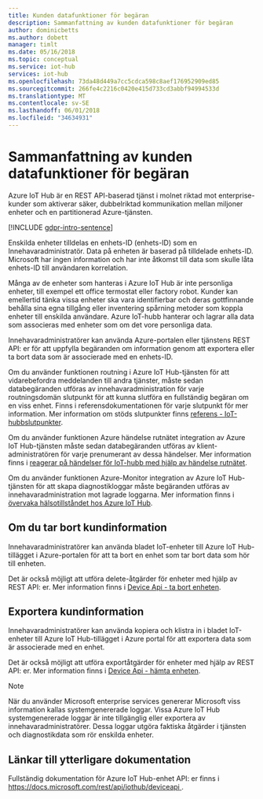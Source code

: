 ```yaml
---
title: Kunden datafunktioner för begäran
description: Sammanfattning av kunden datafunktioner för begäran
author: dominicbetts
ms.author: dobett
manager: timlt
ms.date: 05/16/2018
ms.topic: conceptual
ms.service: iot-hub
services: iot-hub
ms.openlocfilehash: 73da48d449a7cc5cdca598c8aef176952909ed85
ms.sourcegitcommit: 266fe4c2216c0420e415d733cd3abbf94994533d
ms.translationtype: MT
ms.contentlocale: sv-SE
ms.lasthandoff: 06/01/2018
ms.locfileid: "34634931"
---
```

# <a name="summary-of-customer-data-request-features"></a>Sammanfattning av kunden datafunktioner för begäran

Azure IoT Hub är en REST API-baserad tjänst i molnet riktad mot enterprise-kunder som aktiverar säker, dubbelriktad kommunikation mellan miljoner enheter och en partitionerad Azure-tjänsten.

[!INCLUDE [gdpr-intro-sentence](../../includes/gdpr-intro-sentence.md)]

Enskilda enheter tilldelas en enhets-ID (enhets-ID) som en Innehavaradministratör. Data på enheten är baserad på tilldelade enhets-ID. Microsoft har ingen information och har inte åtkomst till data som skulle låta enhets-ID till användaren korrelation.

Många av de enheter som hanteras i Azure IoT Hub är inte personliga enheter, till exempel ett office termostat eller factory robot. Kunder kan emellertid tänka vissa enheter ska vara identifierbar och deras gottfinnande behålla sina egna tillgång eller inventering spårning metoder som koppla enheter till enskilda användare. Azure IoT-hubb hanterar och lagrar alla data som associeras med enheter som om det vore personliga data.

Innehavaradministratörer kan använda Azure-portalen eller tjänstens REST API: er för att uppfylla begäranden om information genom att exportera eller ta bort data som är associerade med en enhets-ID.

Om du använder funktionen routning i Azure IoT Hub-tjänsten för att vidarebefordra meddelanden till andra tjänster, måste sedan databegäranden utföras av innehavaradministration för varje routningsdomän slutpunkt för att kunna slutföra en fullständig begäran om en viss enhet. Finns i referensdokumentationen för varje slutpunkt för mer information. Mer information om stöds slutpunkter finns [referens - IoT-hubbslutpunkter](iot-hub-devguide-endpoints.md).

Om du använder funktionen Azure händelse rutnätet integration av Azure IoT Hub-tjänsten måste sedan databegäranden utföras av klient-administratören för varje prenumerant av dessa händelser. Mer information finns i [reagerar på händelser för IoT-hubb med hjälp av händelse rutnätet](iot-hub-event-grid.md).

Om du använder funktionen Azure-Monitor integration av Azure IoT Hub-tjänsten för att skapa diagnostikloggar måste begäranden utföras av innehavaradministration mot lagrade loggarna. Mer information finns i [övervaka hälsotillståndet hos Azure IoT Hub](iot-hub-monitor-resource-health.md).

## <a name="deleting-customer-data"></a>Om du tar bort kundinformation

Innehavaradministratörer kan använda bladet IoT-enheter till Azure IoT Hub-tillägget i Azure-portalen för att ta bort en enhet som tar bort data som hör till enheten.

Det är också möjligt att utföra delete-åtgärder för enheter med hjälp av REST API: er. Mer information finns i [Device Api - ta bort enheten](https://docs.microsoft.com/rest/api/iothub/deviceapi/deletedevice).

## <a name="exporting-customer-data"></a>Exportera kundinformation

Innehavaradministratörer kan använda kopiera och klistra in i bladet IoT-enheter till Azure IoT Hub-tillägget i Azure portal för att exportera data som är associerade med en enhet.

Det är också möjligt att utföra exportåtgärder för enheter med hjälp av REST API: er. Mer information finns i [Device Api - hämta enheten](https://docs.microsoft.com/rest/api/iothub/deviceapi/getdevice).

> [!NOTE]
> När du använder Microsoft enterprise services genererar Microsoft viss information kallas systemgenererade loggar. Vissa Azure IoT Hub systemgenererade loggar är inte tillgänglig eller exportera av innehavaradministratörer. Dessa loggar utgöra faktiska åtgärder i tjänsten och diagnostikdata som rör enskilda enheter.

## <a name="links-to-additional-documentation"></a>Länkar till ytterligare dokumentation

Fullständig dokumentation för Azure IoT Hub-enhet API: er finns i [ https://docs.microsoft.com/rest/api/iothub/deviceapi ](https://docs.microsoft.com/rest/api/iothub/deviceapi).